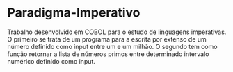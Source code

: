 # Paradigma-Imperativo
Trabalho desenvolvido em COBOL para o estudo de linguagens imperativas.
O primeiro se trata de um programa para a escrita por extenso de um número definido como input entre um e um milhão.
O segundo tem como função retornar a lista de números primos entre determinado intervalo numérico definido como input.
